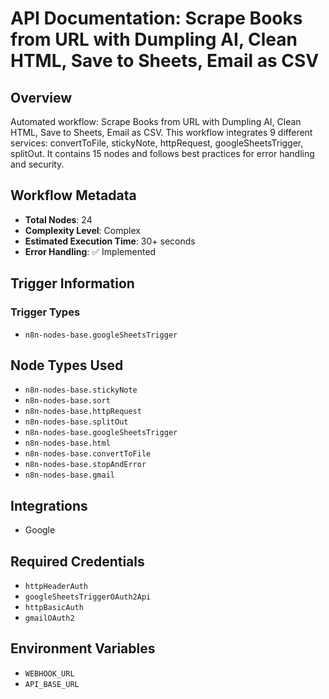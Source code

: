 # API Documentation: Scrape Books from URL with Dumpling AI, Clean HTML, Save to Sheets, Email as CSV

## Overview
Automated workflow: Scrape Books from URL with Dumpling AI, Clean HTML, Save to Sheets, Email as CSV. This workflow integrates 9 different services: convertToFile, stickyNote, httpRequest, googleSheetsTrigger, splitOut. It contains 15 nodes and follows best practices for error handling and security.

## Workflow Metadata
- **Total Nodes**: 24
- **Complexity Level**: Complex
- **Estimated Execution Time**: 30+ seconds
- **Error Handling**: ✅ Implemented

## Trigger Information
### Trigger Types
- `n8n-nodes-base.googleSheetsTrigger`

## Node Types Used
- `n8n-nodes-base.stickyNote`
- `n8n-nodes-base.sort`
- `n8n-nodes-base.httpRequest`
- `n8n-nodes-base.splitOut`
- `n8n-nodes-base.googleSheetsTrigger`
- `n8n-nodes-base.html`
- `n8n-nodes-base.convertToFile`
- `n8n-nodes-base.stopAndError`
- `n8n-nodes-base.gmail`

## Integrations
- Google

## Required Credentials
- `httpHeaderAuth`
- `googleSheetsTriggerOAuth2Api`
- `httpBasicAuth`
- `gmailOAuth2`

## Environment Variables
- `WEBHOOK_URL`
- `API_BASE_URL`
